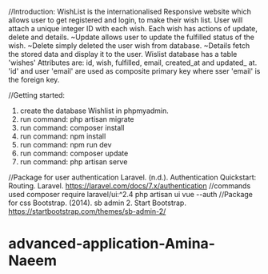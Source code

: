 //Introduction:
WishList is the internationalised Responsive website which allows user to get registered and login, to make their wish list. 
User will attach a unique integer ID with each wish. Each wish has actions of update, delete and details. 
~Update allows user to update the fulfilled status of the wish.
~Delete simply deleted the user wish from database.
~Details fetch the stored data and display it to the user.
Wislist database has a table 'wishes'
Attributes  are: id, wish, fulfilled, email, created_at and updated_ at.
'id' and user 'email' are used as composite primary key where sser 'email' is the foreign key. 

//Getting started:
1. create the database Wishlist in phpmyadmin.
2. run command: php artisan migrate
3. run command: composer install
4. run command: npm install 
5. run command: npm run dev
6. run command: composer update
7. run command: php artisan serve

//Package for user authentication
Laravel. (n.d.). Authentication Quickstart: Routing. Laravel. https://laravel.com/docs/7.x/authentication
//commands used
composer require laravel/ui:^2.4
php artisan ui vue --auth
//Package for css
Bootstrap. (2014). sb admin 2. Start Bootstrap. https://startbootstrap.com/themes/sb-admin-2/

# advanced-application-Amina-Naeem
